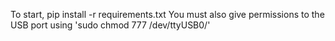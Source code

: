 To start, pip install -r requirements.txt
You must also give permissions to the USB port using 'sudo chmod 777 /dev/ttyUSB0/'
